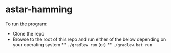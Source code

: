 astar-hamming
=============
To run the program:
* Clone the repo
* Browse to the root of this repo and run either of the below depending on your operating system
** `./gradlew run` (or)
** `./gradlew.bat run`